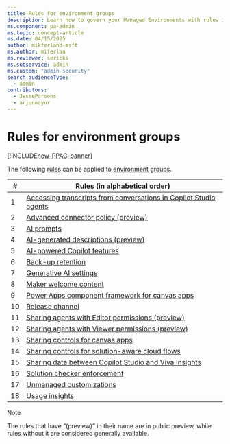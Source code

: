 ```yaml
---
title: Rules for environment groups
description: Learn how to govern your Managed Environments with rules in bulk.
ms.component: pa-admin
ms.topic: concept-article
ms.date: 04/15/2025
author: mikferland-msft
ms.author: miferlan
ms.reviewer: sericks
ms.subservice: admin
ms.custom: "admin-security"
search.audienceType: 
  - admin
contributors:
  - JesseParsons
  - arjunmayur
---
```


# Rules for environment groups

[!INCLUDE[new-PPAC-banner](~/includes/new-PPAC-banner.md)]

The following [rules](environment-groups.md#rules) can be applied to [environment groups](environment-groups.md). 

| # | Rules (in alphabetical order) |
|----|----------|
| 1 | [Accessing transcripts from conversations in Copilot Studio agents](/microsoft-copilot-studio/admin-transcript-controls) |
| 2 | [Advanced connector policy (preview)](advanced-connector-policies.md) |
| 3 | [AI prompts](/ai-builder/administer#enable-or-disable-ai-prompts-in-power-platform-and-copilot-studio) |
| 4 | [AI-generated descriptions (preview)](/power-apps/maker/canvas-apps/save-publish-app#create-an-app-description-with-copilot-preview) |
| 5 | [AI-powered Copilot features](/power-apps/maker/canvas-apps/ai-overview?WT.mc_id=ppac_inproduct_settings) |
| 6 | [Back-up retention](backup-restore-environments.md) |
| 7 | [Generative AI settings](geographical-availability-copilot.md) |
| 8 | [Maker welcome content](welcome-content.md) |
| 9 | [Power Apps component framework for canvas apps](/power-apps/developer/component-framework/component-framework-for-canvas-apps) |
| 10 | [Release channel](https://go.microsoft.com/fwlink/?linkid=2237290) |
| 11 | [Sharing agents with Editor permissions (preview)](managed-environment-sharing-limits.md#agent-sharing-rules-preview) |
| 12 | [Sharing agents with Viewer permissions (preview)](managed-environment-sharing-limits.md#agent-sharing-rules-preview) |
| 13 | [Sharing controls for canvas apps](managed-environment-sharing-limits.md#canvas-app-sharing-rules) |
| 14 | [Sharing controls for solution-aware cloud flows](managed-environment-sharing-limits.md#solution-aware-cloud-flow-sharing-rules) |
| 15 | [Sharing data between Copilot Studio and Viva Insights](settings-features.md?&tabs=new#sharing-copilot-studio-agent-data-with-viva-insights) |
| 16 | [Solution checker enforcement](managed-environment-solution-checker.md) |
| 17 | [Unmanaged customizations](../alm/block-unmanaged-customizations.md) |
| 18 | [Usage insights](managed-environment-usage-insights.md) |

> [!NOTE]
> The rules that have “(preview)” in their name are in public preview, while rules without it are considered generally available.
